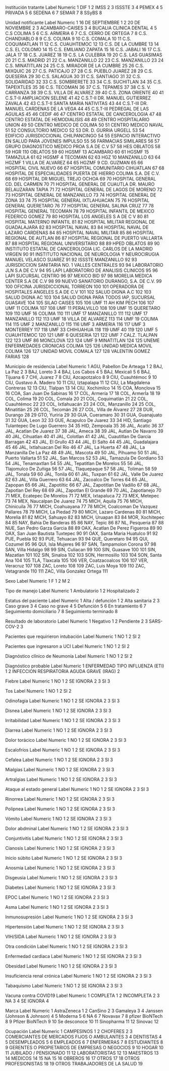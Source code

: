 Institución tratante
    Label Numeric
1     DIF       1
2    IMSS       2
3  ISSSTE       3
4   PEMEX       4
5 PRIVADA       5
6  SEDENA       6
7   SEMAR       7
8   SSyBS       8

Unidad notificante
                                                                    Label Numeric
1                                                        16 DE SEPTIEMBRE       1
2                                                         20 DE NOVIEMBRE       2
3                                                         ACAMBARO-CAISES       3
4                                                  BUCALIA CLINICA DENTAL       4
5                                                              C.S COLIMA       5
6                                                            C.S. ARMERIA       6
7                                                    C.S. CERRO DE ORTEGA       7
8                                                         C.S. CHANDIABLO       8
9                                                             C.S. COLIMA       9
10                                                            C.S. COMALA      10
11                                                       C.S. COQUIMATLAN      11
12                                                        C.S. CUAUHTEMOC      12
13                                                      C.S. DE LA CUMBRE      13
14                                                         C.S. EL COLOMO      14
15                                                   C.S. EMILIANO ZAPATA      15
16                                                            C.S. JABALI      16
17                                                              C.S. JALA      17
18                                                            C.S. JUAREZ      18
19                                                        C.S. LA CULEBRA      19
20                                                      C.S. LAS GUASIMAS      20
21                                                            C.S. MADRID      21
22                                                        C.s. MANZANILLO      22
23                                                        C.S. MANZANILLO      23
24                                                        C.S. MINATITLAN      24
25                                              C.S. MIRADOR DE LA CUMBRE      25
26                                                           C.S. MIXQUIC      26
27                                                          C.S. PATICAJO      27
28                                                     C.S. PUEBLO JUAREZ      28
29                                                          C.S. QUESERIA      29
30                                                           C.S. SALAGUA      30
31                                                          C.S. SANTIAGO      31
32                                                       C.S. SOLIDARIDAD      32
33                                                        C.S. SOMBRERETE      33
34                                                         C.S. SUCHITLAN      34
35                                                        C.S. TAPEIXTLES      35
36                                                           C.S. TECOMAN      36
37                                                           C.S. TEPAMES      37
38                                                       C.S. V. CARRANZA      38
39                                                  C.S. VILLA DE ALVAREZ      39
40                                                      C.S. ZONA ORIENTE      40
41                                             C.S.T-II AMPLIACION SELENE      41
42                                   C.S.T-II DR. MANUEL GUTIERREZ ZAVALA      42
43                                         C.S.T-II SANTA MARIA NATIVITAS      43
44                               C.S.T-III DR. MANUEL CARDENAS DE LA VEGA      44
45                                      C.S.T-III PEDREGAL DE LAS AGUILAS      45
46                                                                  CEDIF      46
47                                         CENTRO ESTATAL DE CANCEROLOGIA      47
48                                         CENTRO ESTATAL DE HEMODIALISIS      48
49                                              CENTRO HOSPITALARIO UNION      49
50                                                CENTRO MEDICO DE COLIMA      50
51                                                    CENTRO MEDICO NAVAL      51
52                                                     CONSULTORIO MEDICO      52
53                                                   DR. D. GURRIA URGELL      53
54                                   EDIFICIO JURISDICCIONAL CHILPANCINGO      54
55                      ESPACIO INTERACTIVO EN SALUD PARA JOVENES IMPULSO      55
56                                                    FARMACIAS SIMILARES      56
57                               GRUPO DIAGNOSTICO MEDICO PROA S.A DE C.V      57
58                                                        HES     OBLATOS      58
59                                                        HGR 110 OBLATOS      59
60                                                      HGSMF 13 ACAMBARO      60
61                                                      HGSMF 15 TAMAZULA      61
62                                                        HGSMF 4 TECOMAN      62
63                                                      HGZ 10 MANZANILLO      63
64                                               HGZMF 1 VILLA DE ALVAREZ      64
65                                                     HGZMF 9 CD. GUZMAN      65
66                                                   HOSPITAL CIVIL NUEVO      66
67                                         HOSPITAL COMUNITARIO CIHUATLAN      67
68        HOSPITAL DE ESPECIALIDADES PUERTA DE HIERRO COLIMA S.A. DE C.V.      68
69                                         HOSPITAL DR MIGUEL TREJO OCHOA      69
70                                        HOSPITAL GENERAL CD. DEL CARMEN      70
71                 HOSPITAL GENERAL DE CUAUTLA DR. MAURO BELAUZARAN TAPIA      71
72                                    HOSPITAL GENERAL DE LAGOS DE MORENO      72
73                                         HOSPITAL GENERAL DE MANZANILLO      73
74                                            HOSPITAL GENERAL DE ZONA 33      74
75                                           HOSPITAL GENERAL IXTLAHUACAN      75
76                                             HOSPITAL GENERAL QUERETARO      76
77                                           HOSPITAL GENERAL SALINA CRUZ      77
78                                               HOSPITAL GENERAL TECOMAN      78
79                             HOSPITAL INFANTIL DE MEXICO FEDERICO GOMEZ      79
80                                        HOSPITAL LOS ANGELES S A DE C V      80
81                                              HOSPITAL MATERNO INFANTIL      81
82                               HOSPITAL MILITAR REGIONAL DE GUADALAJARA      82
83                                                         HOSPITAL NAVAL      83
84                                      HOSPITAL NAVAL DE LAZARO CARDENAS      84
85                                                 HOSPITAL NAVAL MILITAR      85
86                                            HOSPITAL REGIONAL DE AUTLAN      86
87                                   HOSPITAL REGIONAL DE PUERTO VALLARTA      87
88                                        HOSPITAL REGIONAL UNIVERSITARIO      88
89                                                           HPED OBLATOS      89
90      INSTITUTO ESTATAL DE CANCEROLOGIA LIC. CARLOS DE LA MADRID VIRGEN      90
91  INSTITUTO NACIONAL DE NEUROLOGIA Y NEUROCIRUGIA MANUEL VELASCO SUAREZ      91
92                                                      ISSSTE MANZANILLO      92
93                          JURISDICCION SANITARIA NO. 1 VALLES CENTRALES      93
94                                             LABORATORIO JLN S.A DE C.V      94
95                                  LAPI LABORATORIO DE ANALISIS CLINICOS      95
96                                                   LAPI SUCURSAL CENTRO      96
97                                                             MEXICO BID      97
98                                      MORELIA MEDICA CENTER S.A  DE C.V      98
99                                  NUEVO SANATORIO DURANGO, S.A. DE C.V.      99
100                                        OFICINA JURISDICCIONAL TORREON     100
101                            OPERADORA DE HOSPITALES ANGELES S.A DE C.V     101
102                                                       SALUD DIGNA A.C     102
103                                                        SALUD DIGNA AC     103
104                          SALUD DIGNA PARA TODOS IAP, SUCURSAL GUASAVE     104
105                                                          SILAO CAISES     105
106                                                    UMF 11 AH KIM PECH     106
107                                                         UMF 11 COLIMA     107
108                                                     UMF 11 PERALVILLO     108
109                                                      UMF 15 QUERETARO     109
110                                                         UMF 16 COLIMA     110
111                                                    UMF 17  MANZANILLO     111
112                                                     UMF 17 MANZANILLO     112
113                                               UMF 18 VILLA DE ALVAREZ     113
114                                                         UMF 19 COLIMA     114
115                                                      UMF 2 MANZANILLO     115
116                                                         UMF 3 ARMERIA     116
117                                                       UMF 3 MONTERREY     117
118                                                      UMF 33 CHIHUAHUA     118
119                                                                UMF 40     119
120                                                      UMF 5 CUAUHTEMOC     120
121                                                        UMF 6 QUESERIA     121
122                                                   UMF 7 CALZ. TLALPAN     122
123                                                       UMF 86 MONCLOVA     123
124                                                      UMF 9 MINATITLAN     124
125                                    UNEME ENFERMEDADES CRONICAS COLIMA     125
126                                            UNIDAD MEDICA MOVIL COLIMA     126
127                                                   UNIDAD MOVIL COMALA     127
128                                                 VALENTIN GOMEZ FARIAS     128

Municipio de residencia
                                        Label Numeric
1                    AGU, Pabellon De Arteaga       1
2                                 BAJ, La Paz       2
3                                 BAJ, Loreto       3
4                              BAJ, Los Cabos       4
5                               BAJ, Mexicali       5
6                                BAJ, Tijuana       6
7                                 CHI, Juarez       7
8                           CIU, Azcapotzalco       8
9                             CIU, Cuauhtémoc       9
10                     CIU, Gustavo A. Madero      10
11                            CIU, Iztapalapa      11
12                CIU, La Magdalena Contreras      12
13                               CIU, Tlalpan      13
14                            CIU, Xochimilco      14
15                              COA, Monclova      15
16                   COA, San Juan De Sabinas      16
17                               COL, Armería      17
18                               COL, ArmerÍa      18
19                                COL, Colima      19
20                                COL, Comala      20
21                           COL, Coquimatlán      21
22                            COL, Cuauhtémoc      22
23                           COL, Ixtlahuacán      23
24                            COL, Manzanillo      24
25                            COL, Minatitlán      25
26                               COL, Tecomán      26
27                      COL, Villa de Álvarez      27
28                               DUR, Durango      28
29                               GTO, Yuriria      29
30                             GUA, Cueramaro      30
31                            GUA, Guanajuato      31
32                                  GUA, Leon      32
33                    GUE, Acapulco De Juarez      33
34  HID, Santiago Tulantepec De Lugo Guerrero      34
35                              HID, Zempoala      35
36                                JAL, Acatic      36
37                     JAL, Acatlan De Juarez      37
38                                 JAL, Ameca      38
39                     JAL, Autlan De Navarro      39
40                             JAL, Cihuatlan      40
41                              JAL, Colotlan      41
42         JAL, Cuautitlan De Garcia Barragan      42
43                             JAL, El Grullo      43
44                              JAL, El Salto      44
45                           JAL, Guadalajara      45
46                   JAL, Ixtlahuacan Del Rio      46
47                             JAL, La Huerta      47
48               JAL, La Manzanilla De La Paz      48
49                               JAL, Mascota      49
50                               JAL, Pihuamo      50
51                       JAL, Puerto Vallarta      51
52                            JAL, San Marcos      52
53                  JAL, Tamazula De Gordiano      53
54                           JAL, Tenamaxtlan      54
55                 JAL, Tepatitlan De Morelos      55
56                  JAL, Tlajomulco De Zuñiga      56
57                           JAL, Tlaquepaque      57
58                               JAL, Toliman      58
59                                JAL, Tonala      59
60                                JAL, Tonila      60
61                                JAL, Tuxpan      61
62                       JAL, Valle De Juarez      62
63                        JAL, Villa Guerrero      63
64                    JAL, Zacoalco De Torres      64
65                               JAL, Zapopan      65
66                            JAL, Zapotiltic      66
67                 JAL, Zapotitlan De Vadillo      67
68                      JAL, Zapotlan Del Rey      68
69                    JAL, Zapotlan El Grande      69
70                           JAL, Zapotlanejo      70
71                   MEX, Ecatepec De Morelos      71
72                            MEX, Ixtapaluca      72
73                               MEX, Metepec      73
74                   MEX, Naucalpan De Juarez      74
75                               MICH, Aquila      75
76                           MICH, Chinicuila      76
77                           MICH, Coahuayana      77
78        MICH, Coalcoman De Vazquez Pallares      78
79                            MICH, La Piedad      79
80                      MICH, Lazaro Cardenas      80
81                              MICH, Morelia      81
82                              MICH, Sahuayo      82
83                              MICH, Uruapan      83
84                            MOR, Xochitepec      84
85                     NAY, Bahia De Banderas      85
86                                 NAY, Tepic      86
87                              NL, Pesqueria      87
88                NUE, San Pedro Garza Garcia      88
89             OAX, Acatlan De Perez Figueroa      89
90            OAX, San Juan Bautista Tuxtepec      90
91                  OAX, Santa Maria Huatulco      91
92                                PUE, Puebla      92
93                              PUE, Tehuacan      93
94                             QUE, Queretaro      94
95                               QUI, Cozumel      95
96                          QUI, Isla Mujeres      96
97                     SAN, Tampamolon Corona      97
98                         SAN, Villa Hidalgo      98
99                              SIN, Culiacan      99
100                              SIN, Guasave     100
101                             SIN, Mazatlan     101
102                              SIN, Sinaloa     102
103                           SON, Hermosillo     103
104                            SON, Santa Ana     104
105                             TLA, Tlaxcala     105
106                        VER, Coatzacoalcos     106
107                             VER, Veracruz     107
108                               ZAC, Loreto     108
109                            ZAC, Luis Moya     109
110                           ZAC, Vetagrande     110
111                ZAC, Villa Gonzalez Ortega     111

Sexo
  Label Numeric
1     F       1
2     M       2

Tipo de manejo
          Label Numeric
1   Ambulatorio       1
2 Hospitalizado       2

Estatus del paciente
                     Label Numeric
1         Alta / defunción       1
2           Alta sanitaria       2
3               Caso grave       3
4            Caso no grave       4
5                Defunción       5
6           En tratamiento       6
7 Seguimiento domiciliario       7
8    Seguimiento terminado       8

Resultado de laboratorio
       Label Numeric
1   Negativo       1
2  Pendiente       2
3 SARS-COV-2       3

Pacientes que requirieron intubación
  Label Numeric
1    NO       1
2    SI       2

Pacientes que ingresaron a UCI
  Label Numeric
1    NO       1
2    SI       2

Diagnóstico clínico de Neumonía
  Label Numeric
1    NO       1
2    SI       2

Diagnóstico probable
                                      Label Numeric
1           ENFERMEDAD TIPO INFLUENZA (ETI)       1
2 INFECCION RESPIRATORIA AGUDA GRAVE (IRAG)       2

Fiebre
      Label Numeric
1        NO       1
2 SE IGNORA       2
3        SI       3

Tos
  Label Numeric
1    NO       1
2    SI       2

Odinofagia
      Label Numeric
1        NO       1
2 SE IGNORA       2
3        SI       3

Disnea
      Label Numeric
1        NO       1
2 SE IGNORA       2
3        SI       3

Irritabilidad
      Label Numeric
1        NO       1
2 SE IGNORA       2
3        SI       3

Diarrea
      Label Numeric
1        NO       1
2 SE IGNORA       2
3        SI       3

Dolor torácico
      Label Numeric
1        NO       1
2 SE IGNORA       2
3        SI       3

Escalofríos
      Label Numeric
1        NO       1
2 SE IGNORA       2
3        SI       3

Cefalea
      Label Numeric
1        NO       1
2 SE IGNORA       2
3        SI       3

Mialgias
      Label Numeric
1        NO       1
2 SE IGNORA       2
3        SI       3

Artralgias
      Label Numeric
1        NO       1
2 SE IGNORA       2
3        SI       3

Ataque al estado general
      Label Numeric
1        NO       1
2 SE IGNORA       2
3        SI       3

Rinorrea
      Label Numeric
1        NO       1
2 SE IGNORA       2
3        SI       3

Polipnea
      Label Numeric
1        NO       1
2 SE IGNORA       2
3        SI       3

Vómito
      Label Numeric
1        NO       1
2 SE IGNORA       2
3        SI       3

Dolor abdminal
      Label Numeric
1        NO       1
2 SE IGNORA       2
3        SI       3

Conjuntivitis
      Label Numeric
1        NO       1
2 SE IGNORA       2
3        SI       3

Cianosis
      Label Numeric
1        NO       1
2 SE IGNORA       2
3        SI       3

Inicio súbito
      Label Numeric
1        NO       1
2 SE IGNORA       2
3        SI       3

Anosmia
      Label Numeric
1        NO       1
2 SE IGNORA       2
3        SI       3

Disgeusia
      Label Numeric
1        NO       1
2 SE IGNORA       2
3        SI       3

Diabetes
      Label Numeric
1        NO       1
2 SE IGNORA       2
3        SI       3

EPOC
      Label Numeric
1        NO       1
2 SE IGNORA       2
3        SI       3

Asma
      Label Numeric
1        NO       1
2 SE IGNORA       2
3        SI       3

Inmunosupresión
      Label Numeric
1        NO       1
2 SE IGNORA       2
3        SI       3

Hipertensión
      Label Numeric
1        NO       1
2 SE IGNORA       2
3        SI       3

VIH/SIDA
      Label Numeric
1        NO       1
2 SE IGNORA       2
3        SI       3

Otra condición
      Label Numeric
1        NO       1
2 SE IGNORA       2
3        SI       3

Enfermedad cardiaca
      Label Numeric
1        NO       1
2 SE IGNORA       2
3        SI       3

Obesidad
      Label Numeric
1        NO       1
2 SE IGNORA       2
3        SI       3

Insuficiencia renal crónica
      Label Numeric
1        NO       1
2 SE IGNORA       2
3        SI       3

Tabaquismo
      Label Numeric
1        NO       1
2 SE IGNORA       2
3        SI       3

Vacuna contra COVID19
       Label Numeric
1   COMPLETA       1
2 INCOMPLETA       2
3         NA       3
4  SE IGNORA       4

Marca
                         Label Numeric
1                  AstraZeneca       1
2                      CanSino       2
3                     Gamaleya       3
4  Janssen (Johnson & Johnson)       4
5                      Moderna       5
6                           NA       6
7                      Novavax       7
8              pfizer BioNTech       8
9              Pfizer BioNTech       9
10                Se desconoce      10
11                  Sinopharma      11
12                     Sinovac      12

Ocupación
                                            Label Numeric
1                                      CAMPESINOS       1
2                                        CHOFERES       2
3     COMERCIANTES DE MERCADOS FIJOS O AMBULANTES       3
4                                       DENTISTAS       4
5                                    DESEMPLEADOS       5
6                                       EMPLEADOS       6
7                                      ENFERMERAS       7
8                                     ESTUDIANTES       8
9  GERENTES O PROPIETARIOS DE EMPRESAS O NEGOCIOS       9
10                                          HOGAR      10
11                          JUBILADO / PENSIONADO      11
12                                 LABORATORISTAS      12
13                                       MAESTROS      13
14                                        MEDICOS      14
15                                             NA      15
16                                        OBREROS      16
17                                          OTROS      17
18                           OTROS PROFESIONISTAS      18
19                 OTROS TRABAJADORES DE LA SALUD      19